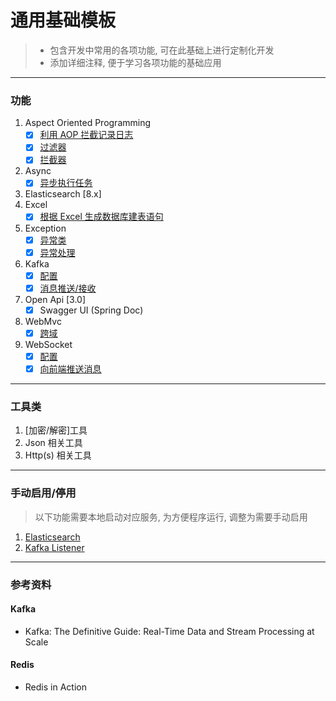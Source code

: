 # 通用基础模板

> * 包含开发中常用的各项功能, 可在此基础上进行定制化开发
> * 添加详细注释, 便于学习各项功能的基础应用
---

### 功能

1. Aspect Oriented Programming
   - [x] [利用 AOP 拦截记录日志](src/main/java/com/demo/aop/LogAspect.java)
   - [x] [过滤器](src/main/java/com/demo/aop/DemoFilter.java)
   - [x] [拦截器](src/main/java/com/demo/aop/DemoInterceptor.java)
2. Async
   - [x] [异步执行任务](src/main/java/com/demo/service/AsyncService.java)
3. Elasticsearch [8.x]
4. Excel
   - [x] [根据 Excel 生成数据库建表语句](src/main/java/com/demo/service/ExcelService.java)
5. Exception
   - [x] [异常类](src/main/java/com/demo/exception)
   - [x] [异常处理](src/main/java/com/demo/handler)
6. Kafka
   - [x] [配置](src/main/java/com/demo/config/KafkaConfig.java)
   - [x] [消息推送/接收](src/main/java/com/demo/service/KafkaService.java)
7. Open Api [3.0]
   - [x] Swagger UI (Spring Doc)
8. WebMvc
   - [x] [跨域](src/main/java/com/demo/config/WebMvcConfig.java)
9. WebSocket
   - [x] [配置](src/main/java/com/demo/config/WebSocketConfig.java)
   - [x] [向前端推送消息](src/main/java/com/demo/config/WebSocketConfig.java)

---

### 工具类

1. [加密/解密]工具
2. Json 相关工具
3. Http(s) 相关工具

---

### 手动启用/停用

> 以下功能需要本地启动对应服务, 为方便程序运行, 调整为需要手动启用

1. [Elasticsearch](src/main/java/com/demo/excluded/elasticsearch)
2. [Kafka Listener](src/main/java/com/demo/listener/DemoKafkaListener.java)

---

### 参考资料

#### Kafka

- Kafka: The Definitive Guide: Real-Time Data and Stream Processing at Scale

#### Redis

- Redis in Action
